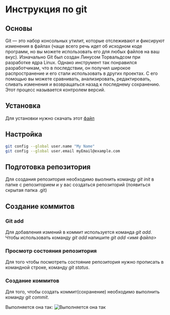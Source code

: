 # Инструкция по git

## Основы

Git — это набор консольных утилит, которые отслеживают и фиксируют изменения в файлах (чаще всего речь идет об исходном коде программ, но вы можете использовать его для любых файлов на ваш вкус). Изначально Git был создан Линусом Торвальдсом при разработке ядра Linux. Однако инструмент так понравился разработчикам, что в последствии, он получил широкое распространение и его стали использовать в других проектах. С его помощью вы можете сравнивать, анализировать, редактировать, сливать изменения и возвращаться назад к последнему сохранению. Этот процесс называется контролем версий.

## Установка

Для установки нужно скачать этот [файл](https://git-scm.com/downloads)

## Настройка

```sh
git config --global user.name "My Name"
git config --global user.email myEmail@example.com
```

## Подготовка репозитория
Для создания репозитория необходимо выолнить команду *git init* в папке с репозиторием и у вас создаться репозиторий (появиться скрытая папка .git)


## Создание коммитов

### Git add
Для добавления измений в коммит используется команда
*git add*. Чтобы использовать команду *git add* напишите *git add <имя файла>*

### Просмотр состояния репозитория

Для того чтобы посмотреть состояние репозитория нужно прописать в командной строке, команду *git status*.

### Создание коммитов 
Для того, чтобы создать коммит(сохранение) необходимо выполнить команду *git commit*. 

Выполняется она так:
![Выполняется она так](/images/img.png)
